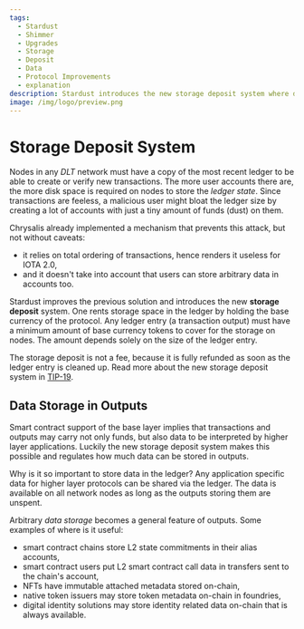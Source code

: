 ```yaml
---
tags:
  - Stardust
  - Shimmer
  - Upgrades
  - Storage
  - Deposit
  - Data
  - Protocol Improvements
  - explanation
description: Stardust introduces the new storage deposit system where data storage on protocol level is tied to refundable token deposits.
image: /img/logo/preview.png
---
```


# Storage Deposit System

Nodes in any _DLT_ network must have a copy of the most recent ledger to be able to create or verify new transactions. The
more user accounts there are, the more disk space is required on nodes to store the _ledger state_. Since transactions
are feeless, a malicious user might bloat the ledger size by creating a lot of accounts with just a tiny amount of funds
(dust) on them.

Chrysalis already implemented a mechanism that prevents this attack, but not without caveats:

- it relies on total ordering of transactions, hence renders it useless for IOTA 2.0,
- and it doesn't take into account that users can store arbitrary data in accounts too.

Stardust improves the previous solution and introduces the new **storage deposit** system. One rents storage space in
the ledger by holding the base currency of the protocol. Any ledger entry (a transaction output) must have a minimum
amount of base currency tokens to cover for the storage on nodes. The amount depends solely on the size of the
ledger entry.

The storage deposit is not a fee, because it is fully refunded as soon as the ledger entry is cleaned up. Read more
about the new storage deposit system in [TIP-19](https://github.com/iotaledger/tips/blob/main/tips/TIP-0019/tip-0019.md).

## Data Storage in Outputs

Smart contract support of the base layer implies that transactions and outputs may carry not only funds, but also data
to be interpreted by higher layer applications. Luckily the new storage deposit system makes this possible and regulates
how much data can be stored in outputs.

Why is it so important to store data in the ledger? Any application specific data for higher layer protocols can be
shared via the ledger. The data is available on all network nodes as long as the outputs storing them are unspent.

Arbitrary _data storage_ becomes a general feature of outputs. Some examples of where is it useful:

- smart contract chains store L2 state commitments in their alias accounts,
- smart contract users put L2 smart contract call data in transfers sent to the chain's account,
- NFTs have immutable attached metadata stored on-chain,
- native token issuers may store token metadata on-chain in foundries,
- digital identity solutions may store identity related data on-chain that is always available.
